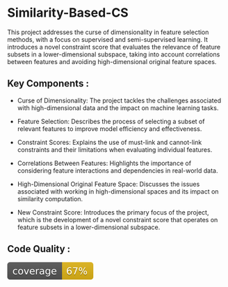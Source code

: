# Similarity-Based-CS
This project addresses the curse of dimensionality in feature selection methods, with a focus on supervised and semi-supervised learning. It introduces a novel constraint score that evaluates the relevance of feature subsets in a lower-dimensional subspace, taking into account correlations between features and avoiding high-dimensional original feature spaces.

## Key Components :

- Curse of Dimensionality: The project tackles the challenges associated with high-dimensional data and the impact on machine learning tasks.

- Feature Selection: Describes the process of selecting a subset of relevant features to improve model efficiency and effectiveness.

- Constraint Scores: Explains the use of must-link and cannot-link constraints and their limitations when evaluating individual features.

- Correlations Between Features: Highlights the importance of considering feature interactions and dependencies in real-world data.

- High-Dimensional Original Feature Space: Discusses the issues associated with working in high-dimensional spaces and its impact on similarity computation.

- New Constraint Score: Introduces the primary focus of the project, which is the development of a novel constraint score that operates on feature subsets in a lower-dimensional subspace.

## Code Quality :
![Alt text](./coverage.svg)
